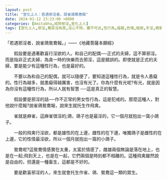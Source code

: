 ```yaml
---
layout: post
title: "宣化上人：若遇邪淫者，說雀鴿鴛鴦報"
date: 2024-01-12 23:23:00 +0800
categories: [Amitabha,戒除邪淫,宣化上人]
tags: [宣化上人,邪淫,萬惡淫為首,淫心不除，塵不可出,性行為,福報,色情,縱欲,手淫,精氣神,婚外情,梵行,因果,阿賴耶識,因果]
---
```


「若遇邪淫者，說雀鴿鴛鴦報。」——《地藏菩薩本願經》      

　　假設要是遇著歡喜行淫欲的人。和自己的配偶──正式的夫婦，這不算邪淫。而是指非正式夫婦，為貪一時的快樂而去邪淫，這是錯誤的。即使就是正式的夫婦，要是能少有這種性行為，也是最好的。      

　　不要以為和自己的配偶，就可以隨便了，要知道這種性行為，就是令人愚癡的。性行為越多，就愚癡得越厲害，也沒有光了。你為什麼有光呢?有光，就是因為你沒有這種性行為，所以人就有智慧 ──這是真正的智慧。      

　　假設要是邪淫的話──作不正常的男女性行為，這是犯戒的。那麼這種人，對他說什麼報?說雀鴿鴛鴦報，說來生就托生作飛禽。     

　　雀就是麻雀，這麻雀很淫的;鴿，鴿子也是最淫的，它一個月就抱出一窩小鴿子。     

　　一般的飛禽行淫欲，都是雄性的在上邊，雌性的在下邊，唯獨鴿子是雌性的在上邊，它的性情最淫欲，所以一個月就抱出一窩的小鴿子。        

　　鴛鴦呢?這鴛鴦情感實在太重，太富於情感了，雌雄兩個無論是落在地上，也是在一起;飛到天上，也是在一起，它們兩個是時刻都不相離的。這種飛禽雖然說是自由的，但還是一種畜生，這都是不好的。     

　　要是歡喜邪淫的人，來生就會托生作雀、鴿、鴛鴦這一類的眾生。